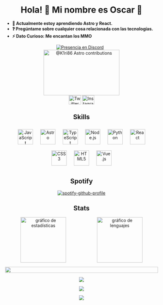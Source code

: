 <div align="center">
  <h1>Hola! 👋 Mi nombre es Oscar 🚀</h1>
</div>

- **🌱 Actualmente estoy aprendiendo Astro y React.**
- **❓ Pregúntame sobre cualquier cosa relacionada con las tecnologías.**
- **⚡ Dato Curioso: Me encantan los MMO**

<div align="center">
  <a href="https://discord.com/users/275930607702245376" style="display: inline-block; width: 250px; margin-right: 10px;">
    <img src="https://lanyard-profile-readme.vercel.app/api/275930607702245376?theme=dark&animated=false&borderRadius=30px&idleMessage=Probably%20doing%20something%20else..." alt="Presencia en Discord" />
  </a>
  <a href="https://astro.badg.es/contributor/K1ri86/" style="display: inline-block; width: 250px;">
    <img src="https://astro.badg.es/v2/contributor/K1ri86.svg" alt="@K1ri86 Astro contributions" width="250" height="150">
  </a>
</div>

<div align="center">
  <a href="https://twitter.com/k1ri86" target="_blank"><img align="center" src="https://raw.githubusercontent.com/rahuldkjain/github-profile-readme-generator/master/src/images/icons/Social/twitter.svg" alt="Twitter" height="30" width="40" /></a>
  <a href="https://instagram.com/k1ri86" target="_blank"><img align="center" src="https://raw.githubusercontent.com/rahuldkjain/github-profile-readme-generator/master/src/images/icons/Social/instagram.svg" alt="Instagram" height="30" width="40" /></a>
</div>

<div align="center">
  <h2><strong>Skills</strong></h2>
</div>

<div align="center">
<a href="https://www.javascript.com/" target="_blank"><img style="margin: 10px" src="https://profilinator.rishav.dev/skills-assets/javascript-original.svg" alt="JavaScript" height="50" /></a>
<a href="https://www.astro.build/" target="_blank"><img style="margin: 10px" src="https://profilinator.rishav.dev/skills-assets/astro.svg" alt="Astro" height="50" /></a>
<a href="https://www.typescriptlang.org/" target="_blank"><img style="margin: 10px" src="https://profilinator.rishav.dev/skills-assets/typescript-original.svg" alt="TypeScript" height="50" /></a>
<a href="https://nodejs.org/" target="_blank"><img style="margin: 10px" src="https://profilinator.rishav.dev/skills-assets/nodejs-original-wordmark.svg" alt="Node.js" height="50" /></a>
<a href="https://www.python.org/" target="_blank"><img style="margin: 10px" src="https://profilinator.rishav.dev/skills-assets/python-original.svg" alt="Python" height="50" /></a>  
<a href="https://reactjs.org/" target="_blank"><img style="margin: 10px" src="https://profilinator.rishav.dev/skills-assets/react-original-wordmark.svg" alt="React" height="50" /></a>  
<a href="https://www.w3schools.com/css/" target="_blank"><img style="margin: 10px" src="https://profilinator.rishav.dev/skills-assets/css3-original-wordmark.svg" alt="CSS3" height="50" /></a>  
<a href="https://en.wikipedia.org/wiki/HTML5" target="_blank"><img style="margin: 10px" src="https://profilinator.rishav.dev/skills-assets/html5-original-wordmark.svg" alt="HTML5" height="50" /></a>      
<a href="https://vuejs.org/" target="_blank"><img style="margin: 10px" src="https://profilinator.rishav.dev/skills-assets/vuejs-original-wordmark.svg" alt="Vue.js" height="50" /></a>  
</div>

<div align="center">
  <h2><strong>Spotify</strong></h2>
</div>   
<div align="center">
  
[![spotify-github-profile](https://spotify-github-profile.vercel.app/api/view?uid=ztcgm0hcyxa1w2w6xaueqsoj9&cover_image=true&theme=default&show_offline=false&background_color=121212&interchange=true&bar_color=53b14f&bar_color_cover=true)](https://spotify-github-profile.vercel.app/api/view?uid=ztcgm0hcyxa1w2w6xaueqsoj9&redirect=true)

<div align="center">
  <h2><strong>Stats</strong></h2>
</div> 

<div align="center" style="display: flex; justify-content: center; align-items: center;">
  <div style="flex: 1; text-align: center;">
    <img src="https://github-readme-stats.vercel.app/api?username=k1ri86&hide_title=false&hide_rank=false&show_icons=true&include_all_commits=true&count_private=true&disable_animations=false&theme=dracula&locale=en&hide_border=false" height="150" alt="gráfico de estadísticas" />
  </div>
  <div style="flex: 1; text-align: center;">
    <img src="https://github-readme-stats.vercel.app/api/top-langs?username=k1ri86&locale=en&hide_title=false&layout=compact&card_width=320&langs_count=5&theme=dracula&hide_border=false" height="150" alt="gráfico de lenguajes" />
  </div>
</div>


<p align="center">
  <img src="https://i.imgur.com/dBaSKWF.gif" height="20" width="100%">
</p>

<p align="center">
  <img src="https://raw.githubusercontent.com/trinib/trinib/a5f17399d881c5651a89bfe4a621014b08346cf0/images/marquee.svg">
</p>

<p align="center">
  <img src="https://capsule-render.vercel.app/api?type=shark&height=30&section=header&reversal=false&color=0:b579da,100:79da7f">
</p>

<div align="center">
  <a href="https://count.getloli.com/"><img src="https://count.getloli.com/get/@k1ri86?theme=gelbooru"></a>
</div>
